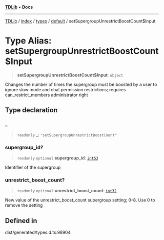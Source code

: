 [**TDLib**](../../../../../../README.md) • **Docs**

***

[TDLib](../../../../../../modules.md) / [index](../../../../../README.md) / [types](../../../README.md) / [default](../README.md) / setSupergroupUnrestrictBoostCount$Input

# Type Alias: setSupergroupUnrestrictBoostCount$Input

> **setSupergroupUnrestrictBoostCount$Input**: `object`

Changes the number of times the supergroup must be boosted by a user to ignore slow mode and chat permission restrictions; requires can_restrict_members administrator right

## Type declaration

### \_

> `readonly` **\_**: `"setSupergroupUnrestrictBoostCount"`

### supergroup\_id?

> `readonly` `optional` **supergroup\_id**: [`int53`](int53.md)

Identifier of the supergroup

### unrestrict\_boost\_count?

> `readonly` `optional` **unrestrict\_boost\_count**: [`int32`](int32.md)

New value of the unrestrict_boost_count supergroup setting; 0-8. Use 0 to remove the setting

## Defined in

dist/generated/types.d.ts:98904
